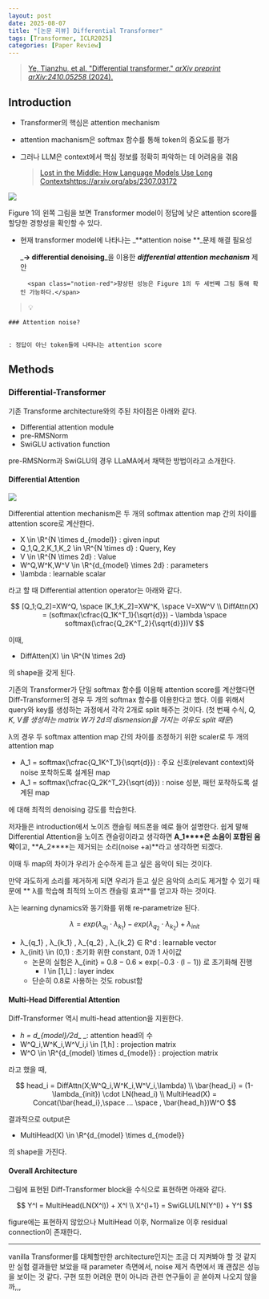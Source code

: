 ```yaml
---
layout: post
date: 2025-08-07
title: "[논문 리뷰] Differential Transformer"
tags: [Transformer, ICLR2025]
categories: [Paper Review]
---
```


> [Ye, Tianzhu, et al. "Differential transformer." ](https://arxiv.org/abs/2410.05258)[_arXiv preprint arXiv:2410.05258_](https://arxiv.org/abs/2410.05258)[ (2024).](https://arxiv.org/abs/2410.05258)



## Introduction

- Transformer의 핵심은 attention mechanism
- attention machanism은 softmax 함수를 통해 token의 중요도를 평가
- 그러나 LLM은 context에서 핵심 정보를 정확히 파악하는 데 어려움을 겪음

	> [Lost in the Middle: How Language Models Use Long Contextshttps://arxiv.org/abs/2307.03172](https://arxiv.org/abs/2307.03172)


![](https://prod-files-secure.s3.us-west-2.amazonaws.com/542b861c-36a8-4051-84e5-8804b6728dba/9083ea56-691a-4752-ae26-47f403431ac8/image.png?X-Amz-Algorithm=AWS4-HMAC-SHA256&X-Amz-Content-Sha256=UNSIGNED-PAYLOAD&X-Amz-Credential=ASIAZI2LB466TMBUZPSH%2F20250909%2Fus-west-2%2Fs3%2Faws4_request&X-Amz-Date=20250909T050057Z&X-Amz-Expires=3600&X-Amz-Security-Token=IQoJb3JpZ2luX2VjEGUaCXVzLXdlc3QtMiJHMEUCIQDMkSFrKyoY78SZeNlscCbo1D3EDOy4kVB7nnE2jXnLugIgfQOF14sbIQEpYOMwVQKqJwar2ABgVHFFvFY7CSVk%2FWgqiAQIzv%2F%2F%2F%2F%2F%2F%2F%2F%2F%2FARAAGgw2Mzc0MjMxODM4MDUiDKPU7b8dJDN6%2F7pr2SrcA0LpGa4YCPC5mLC6g21wotrvP9xV2j2zXyI21qgac3g0v3eLXTj5R1vqbrP%2FM9%2B5BYf%2F%2BGZT4KWUoO0kG8bihCg5Jlo0L1mBDG6UH%2BBZI%2F2Z5NW1MoWpDwCF6lvDG%2BS9Z9EAfsHV0ZhdFuQ85ineUFasrU8IpwXBY95W4O4BsiLChcu2RRUf19gtu7r6hDPRx9ndLWa0LpTYz1NQYpfAX713lDxMsEyATpKu2J1XonIz1bAEq%2B0L6QyP1PbfeTOB1p57mypfUgIsLw4LDELweDUr0r9v8P1SExINrAj5Qts%2BJgCeJdtWHFIb1W0LcHZjFPvoiY4v3XK9Jn4ReMeRTyz420lbWDZbQoekkHtHFLlQZjt%2BJ%2FdCUCfy%2BJuxvFKC8zlKGlzaARhFSda5LD1Yoja8ctlMgrJ0ItVaiJaS0hcbNHGEVqiA3NvfPn4IIDV6IGYz4xU3Zg8uO7iwL6o2%2BvoGz9EKN0rYtToMY1hLKlIYQJGyI3afe3jAijtgJ6rDCpisRYEuidvLjy%2B3LTlJduQdgQBKsgBdj6lY127mdo2CRFzwW9%2FKOZqcqxC9xem8KrAziRnPpzPrzWNUDfEvL090fW2yyGfQFTETxTZfI3pyZSESo1oPPNfCM40jMKTm%2FsUGOqUB3wji3IDamMb970bNVNLFFg2CxnAAhUXI03RoeguqmKZZuSGCGRyaZajHkbyu9X6CiN883Lfp8J%2Fc9NuCQKorSa7TRwU3jCkrgW2Ik124979OjFdlB52Dz1WgZpuJ4FqPeNrCBcV0qB5WqpAVQwNgUSZRDjfX6KTJ1bThhNun7Oocw%2B4zEAiPkBMqCLQ3wGC3M0OJImKNT4Xyoxis0if5fqZIhex4&X-Amz-Signature=59454f3d85bbdcdba5c35c1103def4f9bc37da7a5c4dc4c031baa063cae1dd56&X-Amz-SignedHeaders=host&x-amz-checksum-mode=ENABLED&x-id=GetObject)


Figure 1의 왼쪽 그림을 보면 Transformer model이 정답에 낮은 attention score를 할당한 경향성을 확인할 수 있다.

- 현재 transformer model에 나타나는 _**attention noise **_문제 해결 필요성

	_**→ differential denoising**_을 이용한 _**differential attention mechanism**_ 제안


		<span class="notion-red">향상된 성능은 Figure 1의 두 세번째 그림 통해 확인 가능하다.</span>


> 💡 


	### Attention noise?


	: 정답이 아닌 token들에 나타나는 attention score



## Methods



### Differential-Transformer


기존 Transforme architecture와의 주된 차이점은 아래와 같다.

- Differential attention module
- pre-RMSNorm
- SwiGLU activation function

pre-RMSNorm과 SwiGLU의 경우 LLaMA에서 채택한 방법이라고 소개한다.



#### Differential Attention


![](https://prod-files-secure.s3.us-west-2.amazonaws.com/542b861c-36a8-4051-84e5-8804b6728dba/116d70b2-1963-4810-9167-f4c7d8a06e8f/image.png?X-Amz-Algorithm=AWS4-HMAC-SHA256&X-Amz-Content-Sha256=UNSIGNED-PAYLOAD&X-Amz-Credential=ASIAZI2LB466TMBUZPSH%2F20250909%2Fus-west-2%2Fs3%2Faws4_request&X-Amz-Date=20250909T050057Z&X-Amz-Expires=3600&X-Amz-Security-Token=IQoJb3JpZ2luX2VjEGUaCXVzLXdlc3QtMiJHMEUCIQDMkSFrKyoY78SZeNlscCbo1D3EDOy4kVB7nnE2jXnLugIgfQOF14sbIQEpYOMwVQKqJwar2ABgVHFFvFY7CSVk%2FWgqiAQIzv%2F%2F%2F%2F%2F%2F%2F%2F%2F%2FARAAGgw2Mzc0MjMxODM4MDUiDKPU7b8dJDN6%2F7pr2SrcA0LpGa4YCPC5mLC6g21wotrvP9xV2j2zXyI21qgac3g0v3eLXTj5R1vqbrP%2FM9%2B5BYf%2F%2BGZT4KWUoO0kG8bihCg5Jlo0L1mBDG6UH%2BBZI%2F2Z5NW1MoWpDwCF6lvDG%2BS9Z9EAfsHV0ZhdFuQ85ineUFasrU8IpwXBY95W4O4BsiLChcu2RRUf19gtu7r6hDPRx9ndLWa0LpTYz1NQYpfAX713lDxMsEyATpKu2J1XonIz1bAEq%2B0L6QyP1PbfeTOB1p57mypfUgIsLw4LDELweDUr0r9v8P1SExINrAj5Qts%2BJgCeJdtWHFIb1W0LcHZjFPvoiY4v3XK9Jn4ReMeRTyz420lbWDZbQoekkHtHFLlQZjt%2BJ%2FdCUCfy%2BJuxvFKC8zlKGlzaARhFSda5LD1Yoja8ctlMgrJ0ItVaiJaS0hcbNHGEVqiA3NvfPn4IIDV6IGYz4xU3Zg8uO7iwL6o2%2BvoGz9EKN0rYtToMY1hLKlIYQJGyI3afe3jAijtgJ6rDCpisRYEuidvLjy%2B3LTlJduQdgQBKsgBdj6lY127mdo2CRFzwW9%2FKOZqcqxC9xem8KrAziRnPpzPrzWNUDfEvL090fW2yyGfQFTETxTZfI3pyZSESo1oPPNfCM40jMKTm%2FsUGOqUB3wji3IDamMb970bNVNLFFg2CxnAAhUXI03RoeguqmKZZuSGCGRyaZajHkbyu9X6CiN883Lfp8J%2Fc9NuCQKorSa7TRwU3jCkrgW2Ik124979OjFdlB52Dz1WgZpuJ4FqPeNrCBcV0qB5WqpAVQwNgUSZRDjfX6KTJ1bThhNun7Oocw%2B4zEAiPkBMqCLQ3wGC3M0OJImKNT4Xyoxis0if5fqZIhex4&X-Amz-Signature=00d3c1bb39ee296470d59d39a1d18f737ecf4cfecc321e2539f7338f93719182&X-Amz-SignedHeaders=host&x-amz-checksum-mode=ENABLED&x-id=GetObject)


Differential attention mechanism은 두 개의 softmax attention map 간의 차이를 attention score로 계산한다.

- X \in \R^{N \times d\_{model}} : given input
- Q\_1,Q\_2,K\_1,K\_2 \in \R^{N \times d} : Query, Key
- V \in \R^{N \times 2d} : Value
- W^Q,W^K,W^V \in \R^{d\_{model} \times 2d} : parameters
- \lambda : learnable scalar

라고 할 때 Differential attention operator는 아래와 같다.


$$
[Q_1;Q_2]=XW^Q, \space [K_1;K_2]=XW^K, \space V=XW^V \\
DiffAttn(X) = (softmax(\cfrac{Q_1K^T_1}{\sqrt{d}}) - \lambda \space softmax(\cfrac{Q_2K^T_2}{\sqrt{d}}))V
$$


이때,

- DiffAtten(X) \in \R^{N \times 2d}

의 shape을 갖게 된다.


기존의 Transformer가 단일 softmax 함수를 이용해 attention score를 계산했다면 Diff-Transformer의 경우 두 개의 softmax 함수를 이용한다고 했다. 이를 위해서 query와 key를 생성하는 과정에서 각각 2개로 split 해주는 것이다. <span class="notion-red">(첫 번째 수식, </span><span class="notion-red">_Q, K, V를 생성하는 matrix W가 2d의 dismension을 가지는 이유도 split 때문_</span><span class="notion-red">)</span>


 λ의 경우 두 softmax attention map 간의 차이를 조정하기 위한 scaler로 두 개의 attention map

- A\_1 = softmax(\cfrac{Q\_1K^T\_1}{\sqrt{d}}) : 주요 신호(relevant context)와 noise 포착하도록 설계된 map
- A\_1 = softmax(\cfrac{Q\_2K^T\_2}{\sqrt{d}}) : noise 성분, 패턴 포착하도록 설계된 map 

에 대해 최적의 denoising 강도를 학습한다.


저자들은 introduction에서 노이즈 캔슬링 헤드폰을 예로 들어 설명한다. 쉽게 말해 Differential Attention을 노이즈 캔슬링이라고 생각하면 **A\_1****은 소음이 포함된 음악**이고, **A\_2****는 제거되는 소리(noise +a)**라고 생각하면 되겠다. 


이때 두 map의 차이가 우리가 순수하게 듣고 싶은 음악이 되는 것이다. 


만약 과도하게 소리를 제거하게 되면 우리가 듣고 싶은 음악의 소리도 제거할 수 있기 때문에 ** λ를 학습해 최적의 노이즈 캔슬링 효과**를 얻고자 하는 것이다.


λ는 learning dynamics와 동기화를 위해 re-parametrize 된다.


$$
\lambda = exp(\lambda_{q_1} \cdot \lambda_{k_1}) - exp(\lambda_{q_2} \cdot \lambda_{k_2}) + \lambda_{init}
$$

- λ\_{q\_1} , λ\_{k\_1} , λ\_{q\_2} , λ\_{k\_2} ∈ R^d : learnable vector
- λ\_{init} \in (0,1) : 초기화 위한 constant, 0과 1 사이값
	- 논문의 실험은 λ\_{init} = 0.8 − 0.6 × exp(−0.3 · (l − 1)) 로 초기화해 진행
		- l \in [1,L] : layer index
	- 단순히 0.8로 사용하는 것도 robust함


#### **Multi-Head Differential Attention**


Diff-Transformer 역시 multi-head attention을 지원한다.

- _h = d\_{model}/2d__ _: attention head의 수
- W^Q\_i,W^K\_i,W^V\_i,i \in [1,h] : projection matrix
- W^O \in \R^{d\_{model} \times d\_{model}} : projection matrix

라고 했을 때,


$$
head_i = DiffAttn(X;W^Q_i,W^K_i,W^V_i,\lambda) \\
\bar{head_i} = (1-\lambda_{init}) \cdot LN(head_i) \\
MultiHead(X) = Concat(\bar{head_i},\space ... \space , \bar{head_h})W^O
$$


결과적으로 output은

- MultiHead(X) \in \R^{d\_{model} \times d\_{model}}

의 shape을 가진다.



#### Overall Architecture


그림에 표현된 Diff-Transformer block을 수식으로 표현하면 아래와 같다.


$$
Y^l = MultiHead(LN(X^l)) + X^l \\
X^{l+1} = SwiGLU(LN(Y^l)) + Y^l
$$


figure에는 표현하지 않았으나 MultiHead 이후, Normalize 이후 residual connection이 존재한다.


---


vanilla Transformer를 대체할만한 architecture인지는 조금 더 지켜봐야 할 것 같지만 실험 결과들만 보았을 때 parameter 측면에서, noise 제거 측면에서 꽤 괜찮은 성능을 보이는 것 같다. 구현 또한 어려운 편이 아니라 관련 연구들이 곧 쏟아져 나오지 않을까,,,

